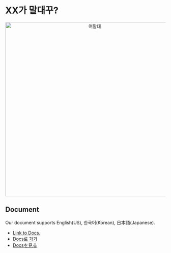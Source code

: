 # XX가 말대꾸?

<div align="center">
  <p>
    <a href="https://namu.wiki/w/여자가⋯ 말대꾸⁈"><img src="https://w.namu.la/s/d30cd45c1959e4025247d60a8f14a830bc389c6e94a34f832c56e3520bb9b0496b4b108e5331949f86288bffe4e615f48f0b24c5baeefd3f5da66a93af2502435441c257751afeac36cafe2a23d89f6b3397f11b9abf8a49c10a6e5d321a4ab5acd31fa27b83bfc23fea3543669f24e0" width="546" alt="여말대" /></a>
  </p>
</div>

## Document
Our document supports English(US), 한국어(Korean), 日本語(Japanese).

- [Link to Docs.](https://hostagen.github.io/maledaeggu/#/)
- [Docs로 가기](https://hostagen.github.io/maledaeggu/#/)
- [Docsを見る](https://hostagen.github.io/maledaeggu/#/)

